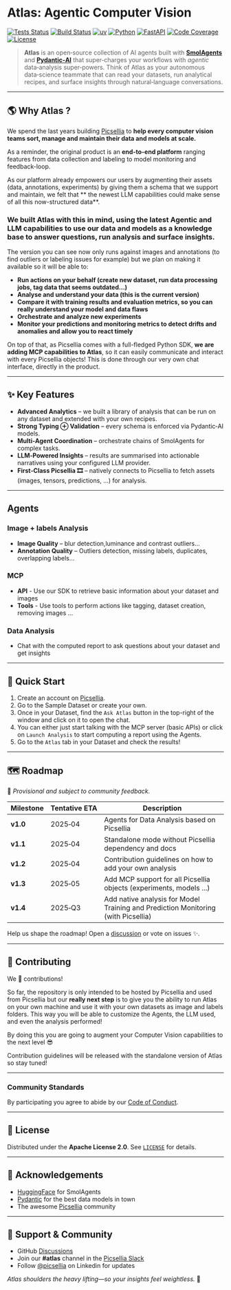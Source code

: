 # Atlas: Agentic Computer Vision

[![Tests Status](https://github.com/picselliahq/atlas/actions/workflows/tests.yml/badge.svg)](https://github.com/picselliahq/atlas/actions)
[![Build Status](https://github.com/picselliahq/atlas/actions/workflows/build.yml/badge.svg)](https://github.com/picselliahq/atlas/actions)
[![uv](https://img.shields.io/badge/uv-DE5FE9?logo=uv&logoColor=white)](https://github.com/astral-sh/uv)
[![Python](https://img.shields.io/badge/Python-3776AB?logo=python&logoColor=white)](https://github.com/python/cpython)
[![FastAPI](https://img.shields.io/badge/FastAPI-009485?logo=fastapi&logoColor=white)](https://github.com/fastapi/fastapi)
[![Code Coverage](https://img.shields.io/codecov/c/github/picselliahq/atlas/development.svg?token=9N0MS8EO0T&label=Coverage&logo=codecov&logoColor=white&labelColor=F01F7A)](https://codecov.io/gh/picselliahq/atlas)
[![License](https://img.shields.io/badge/License-Apache%202.0-blue.svg)](LICENSE)

> **Atlas** is an open‑source collection of AI agents built with
**[SmolAgents](https://github.com/huggingface/smolagents)**
> and **[Pydantic‑AI](https://github.com/pydantic/pydantic-ai)** that super‑charges your workflows with
_agentic_ data‑analysis super‑powers. Think of Atlas as your autonomous data‑science teammate that can read your
> datasets, run analytical recipes, and surface insights through natural‑language conversations.


---

## 🌎 Why Atlas ?

We spend the last years building [Picsellia](https://picsellia.com) to **help every computer vision teams sort, manage
and maintain their data and models at scale.**

As a reminder, the original product is an **end-to-end platform** ranging features from data collection and labeling to
model monitoring and feedback-loop.

As our platform already empowers our users by augmenting their assets (data, annotations, experiments) by giving them a
schema that we support and maintain, we felt that ** the newest LLM capabilities could make sense of all this
now-structured data**.

### We built Atlas with this in mind, using the latest Agentic and LLM capabilities to use our data and models as a knowledge base to answer questions, run analysis and surface insights.

The version you can see now only runs against images and annotations (to find outliers or labeling issues for example)
but we plan on making it available so it will be able to:

- **Run actions on your behalf (create new dataset, run data processing jobs, tag data that seems outdated...)**
- **Analyse and understand your data (this is the current version)**
- **Compare it with training results and evaluation metrics, so you can really understand your model and data flaws**
- **Orchestrate and analyze new experiments**
- **Monitor your predictions and monitoring metrics to detect drifts and anomalies and allow you to react timely**

On top of that, as Picsellia comes with a full-fledged Python SDK, **we are adding MCP capabilities to Atlas**, so it
can easily communicate and interact with every Picsellia objects!
This is done through our very own chat interface, directly in the product.



---

## ✨ Key Features

- **Advanced Analytics** – we built a library of analysis that can be run on any dataset and extended with your own
  recipes.
- **Strong Typing ⊕ Validation** – every schema is enforced via Pydantic‑AI models.
- **Multi‑Agent Coordination** – orchestrate chains of SmolAgents for complex tasks.
- **LLM‑Powered Insights** – results are summarised into actionable narratives using your configured LLM provider.
- **First‑Class Picsellia 🎞️** – natively connects to Picsellia to fetch assets (images, tensors, predictions, …) for
  analysis.

---

## Agents

### Image + labels Analysis

- **Image Quality** – blur detection,luminance and contrast outliers...
- **Annotation Quality** – Outliers detection, missing labels, duplicates, overlapping labels...

### MCP

- **API** - Use our SDK to retrieve basic information about your dataset and images
- **Tools** - Use tools to perform actions like tagging, dataset creation, removing images ...

### Data Analysis

- Chat with the computed report to ask questions about your dataset and get insights

---

## 🚀 Quick Start

1. Create an account on [Picsellia](https://app.picsellia.com/signup).
2. Go to the Sample Dataset or create your own.
3. Once in your Dataset, find the `Ask Atlas` button in the top-right of the window and click on it to open the chat.
4. You can either just start talking with the MCP server (basic APIs) or click on `Launch Analysis` to start computing a
   report using the Agents.
5. Go to the `Atlas` tab in your Dataset and check the results!

---

## 🗺️ Roadmap

📌 _Provisional and subject to community feedback._

| Milestone | Tentative ETA | Description                                                                       |
|-----------|---------------|-----------------------------------------------------------------------------------|
| **v1.0**  | 2025‑04       | Agents for Data Analysis based on Picsellia                                       |
| **v1.1**  | 2025‑04       | Standalone mode without Picsellia dependency and docs                             |
| **v1.2**  | 2025‑04       | Contribution guidelines on how to add your own analysis                           |
| **v1.3**  | 2025‑05       | Add MCP support for all Picsellia objects (experiments, models ...)               |
| **v1.4**  | 2025‑Q3       | Add native analysis for Model Training and Prediction Monitoring (with Picsellia) |

Help us shape the roadmap! Open a [discussion](https://github.com/picselliahq/atlas/discussions) or vote on issues ✨.

---

## 🤝 Contributing

We 💙 contributions!

So far, the repository is only intended to be hosted by Picsellia and used from Picsellia but our **really next step**
is to
give you the ability to run Atlas on your own machine and use it with your own datasets as image and labels folders.
This way you will be able to customize the Agents, the LLM used, and even the analysis performed!

By doing this you are going to augment your Computer Vision capabilities to the next level 😎

Contribution guidelines will be released with the standalone version of Atlas so stay tuned!

---

### Community Standards

By participating you agree to abide by our [Code of Conduct](.github/CODE_OF_CONDUCT.md).

---

## 📄 License

Distributed under the **Apache License 2.0**. See [`LICENSE`](LICENSE) for details.

---

## 🙏 Acknowledgements

- [HuggingFace](https://huggingface.co/) for SmolAgents
- [Pydantic](https://pydantic.dev/) for the best data models in town
- The awesome [Picsellia](https://picsellia.com) community

---

## 💬 Support & Community

- GitHub [Discussions](https://github.com/picsellia/atlas/discussions)
- Join our **#atlas** channel in the [Picsellia Slack](https://picsellia.com/community)
- Follow [@picsellia](https://www.linkedin.com/company/picsell-ia) on Linkedin for updates

_Atlas shoulders the heavy lifting—so your insights feel weightless._ 🪽
